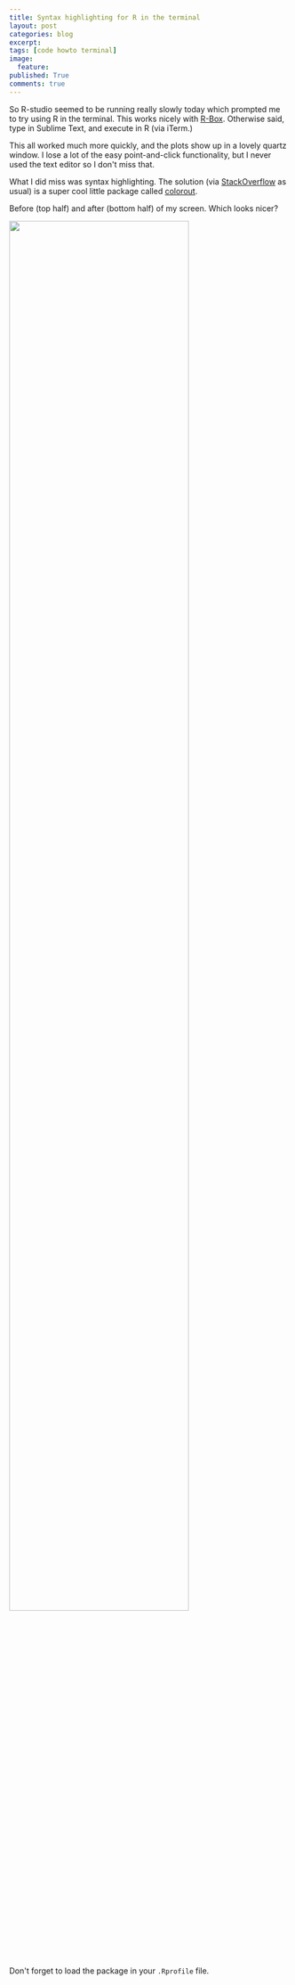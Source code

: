 ```yaml
---
title: Syntax highlighting for R in the terminal
layout: post
categories: blog
excerpt:
tags: [code howto terminal]
image:
  feature:
published: True
comments: true
---
```


So R-studio seemed to be running really slowly today which prompted me to try using R in the terminal. This works nicely with [R-Box](https://github.com/randy3k/R-Box). Otherwise said, type in Sublime Text, and execute in R (via iTerm.)

This all worked much more quickly, and the plots show up in a lovely quartz window. I lose a lot of the easy point-and-click functionality, but I never used the text editor so I don't miss that.

What I did miss was syntax highlighting. The solution (via [StackOverflow](http://stackoverflow.com/a/14480255/992999) as usual) is a super cool little package called [colorout](http://www.lepem.ufc.br/jaa/colorout.html).

Before (top half) and after (bottom half) of my screen. Which looks nicer?


<img src = {{site.url}}/assets/media/141128_iTerm_colorout_screenshot.png style="width: 80%"/>


Don't forget to load the package in your `.Rprofile` file.
